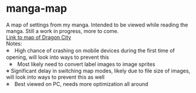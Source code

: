 # manga-map
A map of settings from my manga. Intended to be viewed while reading the manga. Still a work in progress, more to come.<br>
[Link to map of Dragon City](https://ordealist.github.io/manga-map/brongdyu_map.html)<br>
Notes:<br>
※　High chance of crashing on mobile devices during the first time of opening, will look into ways to prevent this<br>
&nbsp;&nbsp;※　Most likely need to convert label images to image sprites<br>
※  Significant delay in switching map modes, likely due to file size of images, will look into ways to prevent this as well<br>
※　Best viewed on PC, needs more optimization all around<br>
